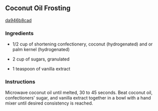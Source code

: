 ## Coconut Oil Frosting

[da946b8cad](http://allrecipes.com/recipe/coconut-oil-frosting/)

### Ingredients

 - 1/2 cup of shortening confectionery, coconut (hydrogenated) and or palm kernel (hydrogenated)

 - 2 cup of sugars, granulated

 - 1 teaspoon of vanilla extract

### Instructions

Microwave coconut oil until melted, 30 to 45 seconds. Beat coconut oil, confectioners' sugar, and vanilla extract together in a bowl with a hand mixer until desired consistency is reached.
